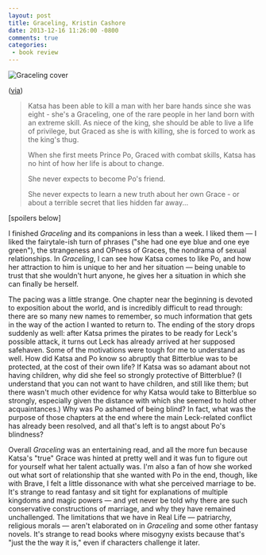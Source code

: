 ```yaml
---
layout: post
title: Graceling, Kristin Cashore
date: 2013-12-16 11:26:00 -0800
comments: true
categories: 
 - book review
---
```


<img class="book-cover" src="{{ root_url}}/images/cover_graceling.jpg" alt="Graceling cover"/>
<p class="caption">(<A href="https://www.goodreads.com/book/show/3236307-graceling">via</a>)</p>

<blockquote><p>Katsa has been able to kill a man with her bare hands since she was eight - she's a Graceling, one of the rare people in her land born with an extreme skill. As niece of the king, she should be able to live a life of privilege, but Graced as she is with killing, she is forced to work as the king's thug.</p>

<p>When she first meets Prince Po, Graced with combat skills, Katsa has no hint of how her life is about to change.</p>

<p>She never expects to become Po's friend.</p>

<p>She never expects to learn a new truth about her own Grace - or about a terrible secret that lies hidden far away...</p></blockquote>

[spoilers below]

I finished <em>Graceling</em> and its companions in less than a week. I liked them — I liked the fairytale-ish turn of phrases ("she had one eye blue and one eye green"), the strangeness and OPness of Graces, the nondrama of sexual relationships. In <em>Graceling</em>, I can see how Katsa comes to like Po, and how her attraction to him is unique to her and her situation — being unable to trust that she wouldn't hurt anyone, he gives her a situation in which she can finally be herself.

The pacing was a little strange. One chapter near the beginning is devoted to exposition about the world, and is incredibly difficult to read through: there are so many new names to remember, so much information that gets in the way of the action I wanted to return to. The ending of the story drops suddenly as well: after Katsa primes the pirates to be ready for Leck's possible attack, it turns out Leck has already arrived at her supposed safehaven. Some of the motivations were tough for me to understand as well. How did Katsa and Po know so abruptly that Bitterblue was to be protected, at the cost of their own life? If Katsa was so adamant about not having children, why did she feel so strongly protective of Bitterblue? (I understand that you can not want to have children, and still like them; but there wasn't much other evidence for why Katsa would take to Bitterblue so strongly, especially given the distance with which she seemed to hold other acquaintances.) Why was Po ashamed of being blind? In fact, what was the purpose of those chapters at the end where the main Leck-related conflict has already been resolved, and all that's left is to angst about Po's blindness?

Overall <em>Graceling</em> was an entertaining read, and all the more fun because Katsa's "true" Grace was hinted at pretty well and it was fun to figure out for yourself what her talent actually was. I'm also a fan of how she worked out what sort of relationship that she wanted with Po in the end, though, like with Brave, I felt a little dissonance with what she perceived marriage to be. It's strange to read fantasy and sit tight for explanations of multiple kingdoms and magic powers — and yet never be told why there are such conservative constructions of marriage, and why they have remained unchallenged. The limitations that we have in Real Life — patriarchy, religious morals — aren't elaborated on in <em>Graceling</em> and some other fantasy novels. It's strange to read books where misogyny exists because that's "just the the way it is," even if characters challenge it later.
